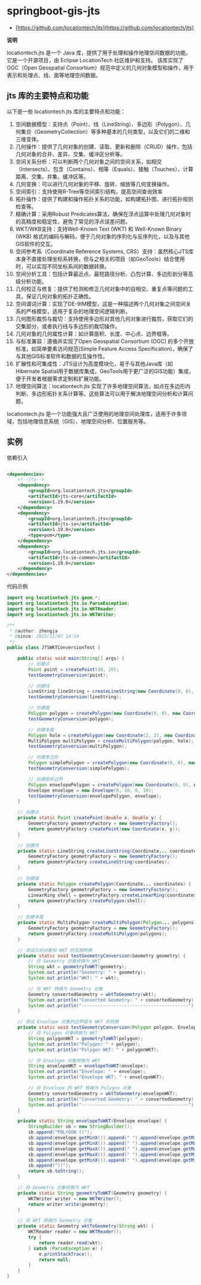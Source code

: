 # springboot-gis-jts

- [https://github.com/locationtech/jts](https://github.com/locationtech/jts)

**说明**

locationtech.jts 是一个 Java 库，提供了用于处理和操作地理空间数据的功能。它是一个开源项目，由 Eclipse LocationTech 社区维护和支持。
该库实现了 OGC（Open Geospatial Consortium）规范中定义的几何对象模型和操作，用于表示和处理点、线、面等地理空间数据。

## jts 库的主要特点和功能

以下是一些 locationtech.jts 库的主要特点和功能：

1. 空间数据模型：支持点（Point）、线（LineString）、多边形（Polygon）、几何集合（GeometryCollection）等多种基本的几何类型，以及它们的二维和三维变体。
2. 几何操作：提供了几何对象的创建、读取、更新和删除（CRUD）操作，包括几何对象的合并、差异、交集、缓冲区分析等。
3. 空间关系分析：可以判断两个几何对象之间的空间关系，如相交（Intersects）、包含（Contains）、相等（Equals）、接触（Touches）、计算距离、交集、并集、缓冲区等。
4. 几何变换：可以进行几何对象的平移、旋转、缩放等几何变换操作。
5. 空间索引：支持使用R-Tree等空间索引结构，提高空间查询效率
6. 拓扑操作：提供了构建和操作拓扑关系的功能，如构建拓扑图、进行拓扑规则检查等。
7. 精确计算：采用Robust Predicates算法，确保在浮点运算中处理几何对象时的高精度和稳定性，避免了常见的浮点误差问题。
8. WKT/WKB支持：支持Well-Known Text (WKT) 和 Well-Known Binary (WKB) 格式的编码与解码，便于几何对象的序列化与反序列化，以及与其他GIS软件的交互。
9. 空间参考系（Coordinate Reference Systems, CRS）支持：虽然核心JTS库本身不直接处理坐标系转换，但与之相关的项目（如GeoTools）结合使用时，可以实现不同坐标系间的数据转换。
10. 空间分析工具：包括计算最近点、最短路径分析、凸包计算、多边形剖分等高级分析功能。
11. 几何校正与修复：提供了检测和修正几何对象中的自相交、重复点等问题的工具，保证几何对象的拓扑正确性。
12. 空间谓词计算：实现了DE-9IM模型，这是一种描述两个几何对象之间空间关系的严格模型，适用于复杂的地理空间逻辑判断。
13. 几何图形裁剪与裁切：支持使用多边形对其他几何对象进行裁剪，获取它们的交集部分，或者执行线与多边形的裁切操作。
14. 几何对象的几何属性计算：如计算面积、长度、中心点、边界框等。
15. 与标准兼容：遵循并实现了Open Geospatial Consortium (OGC) 的多个开放标准，如简单要素访问规范(Simple Feature Access Specification)，确保了与其他GIS标准软件和数据的互操作性。
16. 扩展性和可集成性：JTS设计为高度模块化，易于与其他Java库（如Hibernate Spatial用于数据库集成，GeoTools用于更广泛的GIS功能）集成，便于开发者根据需求定制和扩展功能。
17. 地理空间算法：locationtech.jts 实现了许多地理空间算法，如点在多边形内判断、多边形拓扑关系计算等。这些算法可以用于解决地理空间分析和计算问题。

locationtech.jts 是一个功能强大且广泛使用的地理空间处理库，适用于许多领域，包括地理信息系统（GIS）、地理空间分析、位置服务等。

## 实例

依赖引入

```xml

<dependencies>
    <!--jts-->
    <dependency>
        <groupId>org.locationtech.jts</groupId>
        <artifactId>jts-core</artifactId>
        <version>1.19.0</version>
    </dependency>
    <dependency>
        <groupId>org.locationtech.jts</groupId>
        <artifactId>jts-io</artifactId>
        <version>1.19.0</version>
        <type>pom</type>
    </dependency>
    <dependency>
        <groupId>org.locationtech.jts.io</groupId>
        <artifactId>jts-io-common</artifactId>
        <version>1.19.0</version>
    </dependency>
</dependencies>
```

代码示例

```java
import org.locationtech.jts.geom.*;
import org.locationtech.jts.io.ParseException;
import org.locationtech.jts.io.WKTReader;
import org.locationtech.jts.io.WKTWriter;

/**
 * @author: zhengja
 * @since: 2023/11/07 14:14
 */
public class JTSWKTConversionTest {

    public static void main(String[] args) {
        // 创建点
        Point point = createPoint(10, 20);
        testGeometryConversion(point);

        // 创建线
        LineString lineString = createLineString(new Coordinate(0, 0), new Coordinate(10, 10), new Coordinate(20, 0));
        testGeometryConversion(lineString);

        // 创建面
        Polygon polygon = createPolygon(new Coordinate(0, 0), new Coordinate(0, 10), new Coordinate(10, 10), new Coordinate(10, 0), new Coordinate(0, 0));
        testGeometryConversion(polygon);

        // 创建多面
        Polygon hole = createPolygon(new Coordinate(2, 2), new Coordinate(2, 8), new Coordinate(8, 8), new Coordinate(8, 2), new Coordinate(2, 2));
        MultiPolygon multiPolygon = createMultiPolygon(polygon, hole);
        testGeometryConversion(multiPolygon);

        // 创建多边形
        Polygon simplePolygon = createPolygon(new Coordinate(0, 0), new Coordinate(0, 10), new Coordinate(10, 10), new Coordinate(10, 0), new Coordinate(0, 0));
        testGeometryConversion(simplePolygon);

        // 创建矩形边界
        Polygon envelopePolygon = createPolygon(new Coordinate(0, 0), new Coordinate(0, 10), new Coordinate(10, 10), new Coordinate(10, 0), new Coordinate(0, 0));
        Envelope envelope = new Envelope(0, 10, 0, 10);
        testGeometryConversion(envelopePolygon, envelope);
    }

    // 创建点
    private static Point createPoint(double x, double y) {
        GeometryFactory geometryFactory = new GeometryFactory();
        return geometryFactory.createPoint(new Coordinate(x, y));
    }

    // 创建线
    private static LineString createLineString(Coordinate... coordinates) {
        GeometryFactory geometryFactory = new GeometryFactory();
        return geometryFactory.createLineString(coordinates);
    }

    // 创建面
    private static Polygon createPolygon(Coordinate... coordinates) {
        GeometryFactory geometryFactory = new GeometryFactory();
        LinearRing shell = geometryFactory.createLinearRing(coordinates);
        return geometryFactory.createPolygon(shell);
    }

    // 创建多面
    private static MultiPolygon createMultiPolygon(Polygon... polygons) {
        GeometryFactory geometryFactory = new GeometryFactory();
        return geometryFactory.createMultiPolygon(polygons);
    }

    // 测试几何对象和 WKT 的互相转换
    private static void testGeometryConversion(Geometry geometry) {
        // 将 Geometry 对象转换为 WKT
        String wkt = geometryToWKT(geometry);
        System.out.println("Geometry: " + geometry);
        System.out.println("WKT: " + wkt);

        // 将 WKT 转换为 Geometry 对象
        Geometry convertedGeometry = wktToGeometry(wkt);
        System.out.println("Converted Geometry: " + convertedGeometry);
        System.out.println("----------------------------------------");
    }

    // 测试 Envelope 对象的边界框与 WKT 的转换
    private static void testGeometryConversion(Polygon polygon, Envelope envelope) {
        // 将 Polygon 对象转换为 WKT
        String polygonWKT = geometryToWKT(polygon);
        System.out.println("Polygon: " + polygon);
        System.out.println("Polygon WKT: " + polygonWKT);

        // 将 Envelope 对象转换为 WKT
        String envelopeWKT = envelopeToWKT(envelope);
        System.out.println("Envelope: " + envelope);
        System.out.println("Envelope WKT: " + envelopeWKT);

        // 将 Envelope 的 WKT 转换为 Polygon 对象
        Geometry convertedGeometry = wktToGeometry(envelopeWKT);
        System.out.println("Converted Geometry: " + convertedGeometry);
        System.out.println("----------------------------------------");
    }

    private static String envelopeToWKT(Envelope envelope) {
        StringBuilder sb = new StringBuilder();
        sb.append("POLYGON ((");
        sb.append(envelope.getMinX()).append(" ").append(envelope.getMinY()).append(", ");
        sb.append(envelope.getMinX()).append(" ").append(envelope.getMaxY()).append(", ");
        sb.append(envelope.getMaxX()).append(" ").append(envelope.getMaxY()).append(", ");
        sb.append(envelope.getMaxX()).append(" ").append(envelope.getMinY()).append(", ");
        sb.append(envelope.getMinX()).append(" ").append(envelope.getMinY());
        sb.append("))");
        return sb.toString();
    }

    // 将 Geometry 对象转换为 WKT
    private static String geometryToWKT(Geometry geometry) {
        WKTWriter writer = new WKTWriter();
        return writer.write(geometry);
    }

    // 将 WKT 转换为 Geometry 对象
    private static Geometry wktToGeometry(String wkt) {
        WKTReader reader = new WKTReader();
        try {
            return reader.read(wkt);
        } catch (ParseException e) {
            e.printStackTrace();
            return null;
        }
    }
}
```